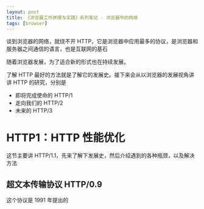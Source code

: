 ```yaml
---
layout: post
title: 《浏览器工作原理与实践》系列笔记 - 浏览器中的网络
tags: [browser]
---
```


谈到浏览器的网络，就绕不开 HTTP，它是浏览器中应用最多的协议，是浏览器和服务器之间通信的语言，也是互联网的基石

随着浏览器发展，为了适合新的形式也在持续发展。

了解 HTTP 最好的方法就是了解它的发展史。接下来会从以浏览器的发展视角讲讲 HTTP 的研究，分别是

- 即将完成使命的 HTTP/1
- 走向我们的 HTTP/2
- 未来的 HTTP/3

# HTTP1：HTTP 性能优化

这节主要讲 HTTP/1.1，先来了解下发展史，然后介绍遇到的各种瓶颈，以及解决方法

## 超文本传输协议 HTTP/0.9

这个协议是 1991 年提出的
